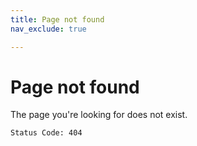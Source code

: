 ```yaml
---
title: Page not found
nav_exclude: true

---
```


# Page not found

The page you're looking for does not exist.

```
Status Code: 404
```
